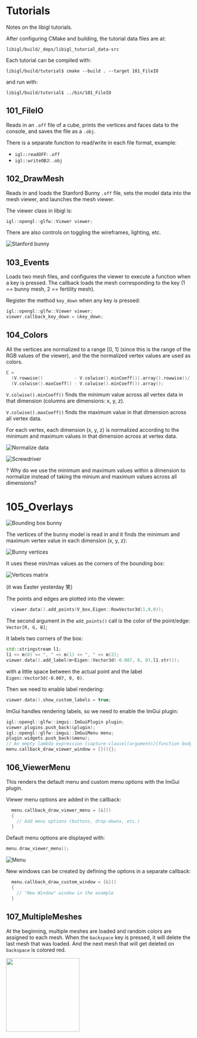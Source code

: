# Tutorials

Notes on the libigl tutorials.

After configuring CMake and building, the tutorial data files are at:
```
libigl/build/_deps/libigl_tutorial_data-src
```

Each tutorial can be compiled with:
```
libigl/build/tutorial$ cmake --build . --target 101_FileIO
```

and run with:
```
libigl/build/tutorial$ ../bin/101_FileIO
```

## 101_FileIO

Reads in an `.off` file of a cube, prints the vertices and faces data to the console, and saves the file as a `.obj`.

There is a separate function to read/write in each file format, example:
* `igl::readOFF`: `.off`
* `igl::writeOBJ`: `.obj`

## 102_DrawMesh

Reads in and loads the Stanford Bunny `.off` file, sets the model data into the mesh viewer, and launches the mesh viewer.

The viewer class in libigl is:
```cpp
igl::opengl::glfw::Viewer viewer;
```

There are also controls on toggling the wireframes, lighting, etc.

![Stanford bunny](images/102_DrawMesh.png)

## 103_Events

Loads two mesh files, and configures the viewer to execute a function when a key is pressed.
The callback loads the mesh corresponding to the key (1 == bunny mesh, 2 == fertility mesh).

Register the method `key_down` when any key is pressed:

```cpp
igl::opengl::glfw::Viewer viewer;
viewer.callback_key_down = &key_down;
```

## 104_Colors

All the vertices are normalized to a range [0, 1] (since this is the range of the RGB values of the viewer), and the the normalized vertex values are used as colors.

```cpp
C =
  (V.rowwise()            - V.colwise().minCoeff()).array().rowwise()/
  (V.colwise().maxCoeff() - V.colwise().minCoeff()).array();
```

`V.colwise().minCoeff()` finds the minimum value across all vertex data in that dimension (columns are dimensions: x, y, z).

`V.colwise().maxCoeff()` finds the maximum value in that dimension across all vertex data.

For each vertex, each dimension (x, y, z) is normalized according to the minimum and maximum values in that dimension across at vertex data.

![Normalize data](images/104_Colors_normalizing-vertex-data.png)

![Screwdriver](images/104_Colors.png)

? Why do we use the minimum and maximum values within a dimension to normalize instead of taking the minium and maximum values across all dimensions?

# 105_Overlays

![Bounding box bunny](images/105_Overlays.png)

The vertices of the bunny model is read in and it finds the minimum and maximum vertex value in each dimension (x, y, z):

![Bunny vertices](images/105_Overlay-bunny-vertices.png)

It uses these min/max values as the corners of the bounding box:

![Vertices matrix](images/105_Overlay-bounding-box.png)

(it was Easter yesterday 笑)

The points and edges are plotted into the viewer:
```cpp
  viewer.data().add_points(V_box,Eigen::RowVector3d(1,0,0));
```

The second argument in the `add_points()` call is the color of the point/edge: `Vector[R, G, B]`;

It labels two corners of the box:
```cpp
std::stringstream l1;
l1 << m(0) << ", " << m(1) << ", " << m(2);
viewer.data().add_label(m+Eigen::Vector3d(-0.007, 0, 0),l1.str());
```

with a little space between the actual point and the label `Eigen::Vector3d(-0.007, 0, 0)`.

Then we need to enable label rendering:
```cpp
viewer.data().show_custom_labels = true;
```

ImGui handles rendering labels, so we need to enable the ImGui plugin:
```cpp
igl::opengl::glfw::imgui::ImGuiPlugin plugin;
viewer.plugins.push_back(&plugin);
igl::opengl::glfw::imgui::ImGuiMenu menu;
plugin.widgets.push_back(&menu);
// An empty lambda expression [capture-clause](arguments){function body}
menu.callback_draw_viewer_window = [](){};
```

## 106_ViewerMenu
This renders the default menu and custom menu options with the ImGui plugin.

Viewer menu options are added in the callback:
```cpp
  menu.callback_draw_viewer_menu = [&]()
  {
    // Add menu options (buttons, drop-downs, etc.)
  }
```

Default menu options are displayed with:
```cpp
menu.draw_viewer_menu();
```

![Menu](images/106_ViewerMenu.png)

New windows can be created by defining the options in a separate callback:
```cpp
  menu.callback_draw_custom_window = [&]()
  {
    // "New Window" window in the example
  }
```

## 107_MultipleMeshes

At the beginning, multiple meshes are loaded and random colors are assigned to each mesh.
When the `backspace` key is pressed, it will delete the last mesh that was loaded. And the next mesh that will get deleted on `backspace` is colored red.

<img src="images/107_MultipleMeshes.gif" width="200"/>
